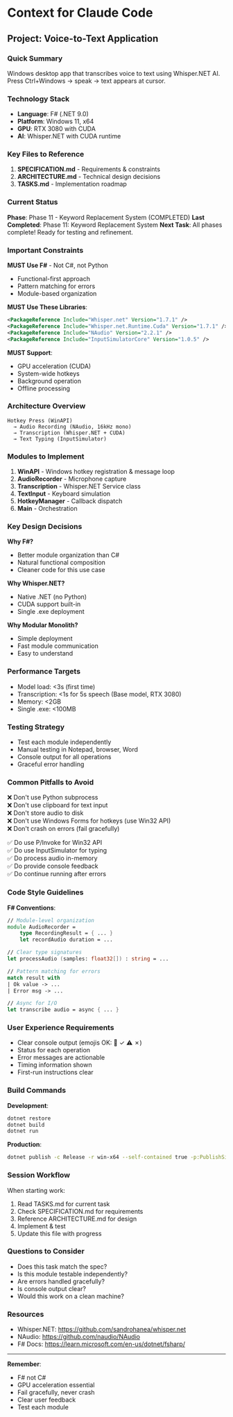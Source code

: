 # Context for Claude Code

## Project: Voice-to-Text Application

### Quick Summary
Windows desktop app that transcribes voice to text using Whisper.NET AI. Press Ctrl+Windows → speak → text appears at cursor.

### Technology Stack
- **Language**: F# (.NET 9.0)
- **Platform**: Windows 11, x64
- **GPU**: RTX 3080 with CUDA
- **AI**: Whisper.NET with CUDA runtime

### Key Files to Reference
1. **SPECIFICATION.md** - Requirements & constraints
2. **ARCHITECTURE.md** - Technical design decisions
3. **TASKS.md** - Implementation roadmap

### Current Status
**Phase**: Phase 11 - Keyword Replacement System (COMPLETED)
**Last Completed**: Phase 11: Keyword Replacement System
**Next Task**: All phases complete! Ready for testing and refinement.

### Important Constraints

**MUST Use F#** - Not C#, not Python
- Functional-first approach
- Pattern matching for errors
- Module-based organization

**MUST Use These Libraries**:
```xml
<PackageReference Include="Whisper.net" Version="1.7.1" />
<PackageReference Include="Whisper.net.Runtime.Cuda" Version="1.7.1" />
<PackageReference Include="NAudio" Version="2.2.1" />
<PackageReference Include="InputSimulatorCore" Version="1.0.5" />
```

**MUST Support**:
- GPU acceleration (CUDA)
- System-wide hotkeys
- Background operation
- Offline processing

### Architecture Overview
```
Hotkey Press (WinAPI)
  → Audio Recording (NAudio, 16kHz mono)
  → Transcription (Whisper.NET + CUDA)
  → Text Typing (InputSimulator)
```

### Modules to Implement
1. **WinAPI** - Windows hotkey registration & message loop
2. **AudioRecorder** - Microphone capture
3. **Transcription** - Whisper.NET Service class
4. **TextInput** - Keyboard simulation
5. **HotkeyManager** - Callback dispatch
6. **Main** - Orchestration

### Key Design Decisions

**Why F#?**
- Better module organization than C#
- Natural functional composition
- Cleaner code for this use case

**Why Whisper.NET?**
- Native .NET (no Python)
- CUDA support built-in
- Single .exe deployment

**Why Modular Monolith?**
- Simple deployment
- Fast module communication
- Easy to understand

### Performance Targets
- Model load: <3s (first time)
- Transcription: <1s for 5s speech (Base model, RTX 3080)
- Memory: <2GB
- Single .exe: <100MB

### Testing Strategy
- Test each module independently
- Manual testing in Notepad, browser, Word
- Console output for all operations
- Graceful error handling

### Common Pitfalls to Avoid
❌ Don't use Python subprocess  
❌ Don't use clipboard for text input  
❌ Don't store audio to disk  
❌ Don't use Windows Forms for hotkeys (use Win32 API)  
❌ Don't crash on errors (fail gracefully)  

✅ Do use P/Invoke for Win32 API  
✅ Do use InputSimulator for typing  
✅ Do process audio in-memory  
✅ Do provide console feedback  
✅ Do continue running after errors  

### Code Style Guidelines

**F# Conventions**:
```fsharp
// Module-level organization
module AudioRecorder =
    type RecordingResult = { ... }
    let recordAudio duration = ...

// Clear type signatures
let processAudio (samples: float32[]) : string = ...

// Pattern matching for errors
match result with
| Ok value -> ...
| Error msg -> ...

// Async for I/O
let transcribe audio = async { ... }
```

### User Experience Requirements
- Clear console output (emojis OK: 🎤 ✓ ⚠️ ✗)
- Status for each operation
- Error messages are actionable
- Timing information shown
- First-run instructions clear

### Build Commands

**Development**:
```bash
dotnet restore
dotnet build
dotnet run
```

**Production**:
```bash
dotnet publish -c Release -r win-x64 --self-contained true -p:PublishSingleFile=true
```

### Session Workflow

When starting work:
1. Read TASKS.md for current task
2. Check SPECIFICATION.md for requirements
3. Reference ARCHITECTURE.md for design
4. Implement & test
5. Update this file with progress

### Questions to Consider
- Does this task match the spec?
- Is this module testable independently?
- Are errors handled gracefully?
- Is console output clear?
- Would this work on a clean machine?

### Resources
- Whisper.NET: https://github.com/sandrohanea/whisper.net
- NAudio: https://github.com/naudio/NAudio
- F# Docs: https://learn.microsoft.com/en-us/dotnet/fsharp/

---

**Remember**: 
- F# not C#
- GPU acceleration essential
- Fail gracefully, never crash
- Clear user feedback
- Test each module

